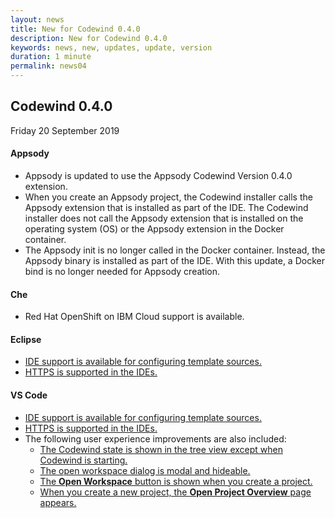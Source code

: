 ```yaml
---
layout: news
title: New for Codewind 0.4.0
description: New for Codewind 0.4.0
keywords: news, new, updates, update, version
duration: 1 minute
permalink: news04
---
```


## Codewind 0.4.0
Friday 20 September 2019

#### Appsody
- Appsody is updated to use the Appsody Codewind Version 0.4.0 extension.
- When you create an Appsody project, the Codewind installer calls the Appsody extension that is installed as part of the IDE. The Codewind installer does not call the Appsody extension that is installed on the operating system (OS) or the Appsody extension in the Docker container.
- The Appsody init is no longer called in the Docker container. Instead, the Appsody binary is installed as part of the IDE. With this update, a Docker bind is no longer needed for Appsody creation.

#### Che
- Red Hat OpenShift on IBM Cloud support is available.

#### Eclipse
- [IDE support is available for configuring template sources.](https://github.com/eclipse/codewind/issues/32)
- [HTTPS is supported in the IDEs.](https://github.com/eclipse/codewind/issues/408)

#### VS Code
- [IDE support is available for configuring template sources.](https://github.com/eclipse/codewind/issues/32)
- [HTTPS is supported in the IDEs.](https://github.com/eclipse/codewind/issues/408)
- The following user experience improvements are also included:
  - [The Codewind state is shown in the tree view except when Codewind is starting.](https://github.com/eclipse/codewind/issues/156)
  - [The open workspace dialog is modal and hideable.](https://github.com/eclipse/codewind/issues/152)
  - [The **Open Workspace** button is shown when you create a project.](https://github.com/eclipse/codewind/issues/151)
  - [When you create a new project, the **Open Project Overview** page appears.](https://github.com/eclipse/codewind/issues/160)



